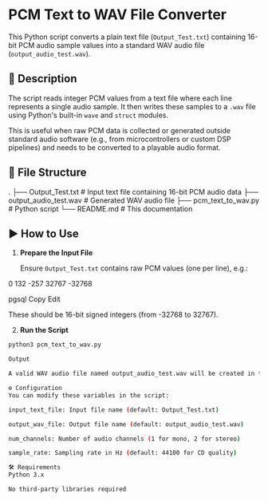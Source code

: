 # PCM Text to WAV File Converter

This Python script converts a plain text file (`Output_Test.txt`) containing 16-bit PCM audio sample values into a standard WAV audio file (`output_audio_test.wav`).

## 📜 Description

The script reads integer PCM values from a text file where each line represents a single audio sample. It then writes these samples to a `.wav` file using Python's built-in `wave` and `struct` modules.

This is useful when raw PCM data is collected or generated outside standard audio software (e.g., from microcontrollers or custom DSP pipelines) and needs to be converted to a playable audio format.

## 📁 File Structure
.
├── Output_Test.txt # Input text file containing 16-bit PCM audio data
├── output_audio_test.wav # Generated WAV audio file
├── pcm_text_to_wav.py # Python script
└── README.md # This documentation


## ▶️ How to Use

1. **Prepare the Input File**

   Ensure `Output_Test.txt` contains raw PCM values (one per line), e.g.:

0
132
-257
32767
-32768

pgsql
Copy
Edit


These should be 16-bit signed integers (from -32768 to 32767).

2. **Run the Script**

```bash
python3 pcm_text_to_wav.py

Output

A valid WAV audio file named output_audio_test.wav will be created in the current directory.

⚙️ Configuration
You can modify these variables in the script:

input_text_file: Input file name (default: Output_Test.txt)

output_wav_file: Output file name (default: output_audio_test.wav)

num_channels: Number of audio channels (1 for mono, 2 for stereo)

sample_rate: Sampling rate in Hz (default: 44100 for CD quality)

🛠️ Requirements
Python 3.x

No third-party libraries required
